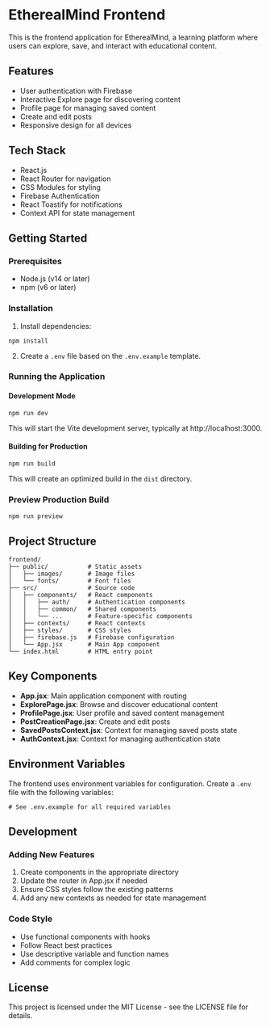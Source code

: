# EtherealMind Frontend

This is the frontend application for EtherealMind, a learning platform where users can explore, save, and interact with educational content.

## Features

- User authentication with Firebase
- Interactive Explore page for discovering content
- Profile page for managing saved content
- Create and edit posts
- Responsive design for all devices

## Tech Stack

- React.js
- React Router for navigation
- CSS Modules for styling
- Firebase Authentication
- React Toastify for notifications
- Context API for state management

## Getting Started

### Prerequisites

- Node.js (v14 or later)
- npm (v6 or later)

### Installation

1. Install dependencies:
```
npm install
```

2. Create a `.env` file based on the `.env.example` template.

### Running the Application

#### Development Mode

```
npm run dev
```

This will start the Vite development server, typically at http://localhost:3000.

#### Building for Production

```
npm run build
```

This will create an optimized build in the `dist` directory.

### Preview Production Build

```
npm run preview
```

## Project Structure

```
frontend/
├── public/           # Static assets
│   ├── images/       # Image files
│   └── fonts/        # Font files
├── src/              # Source code
│   ├── components/   # React components
│   │   ├── auth/     # Authentication components
│   │   ├── common/   # Shared components
│   │   └── ...       # Feature-specific components
│   ├── contexts/     # React contexts
│   ├── styles/       # CSS styles
│   ├── firebase.js   # Firebase configuration
│   └── App.jsx       # Main App component
└── index.html        # HTML entry point
```

## Key Components

- **App.jsx**: Main application component with routing
- **ExplorePage.jsx**: Browse and discover educational content
- **ProfilePage.jsx**: User profile and saved content management
- **PostCreationPage.jsx**: Create and edit posts
- **SavedPostsContext.jsx**: Context for managing saved posts state
- **AuthContext.jsx**: Context for managing authentication state

## Environment Variables

The frontend uses environment variables for configuration. Create a `.env` file with the following variables:

```
# See .env.example for all required variables
```

## Development

### Adding New Features

1. Create components in the appropriate directory
2. Update the router in App.jsx if needed
3. Ensure CSS styles follow the existing patterns
4. Add any new contexts as needed for state management

### Code Style

- Use functional components with hooks
- Follow React best practices
- Use descriptive variable and function names
- Add comments for complex logic

## License

This project is licensed under the MIT License - see the LICENSE file for details.
